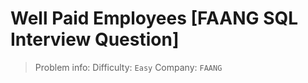 # Well Paid Employees [FAANG SQL Interview Question]

> Problem info:
> Difficulty: `Easy`
> Company: `FAANG`


